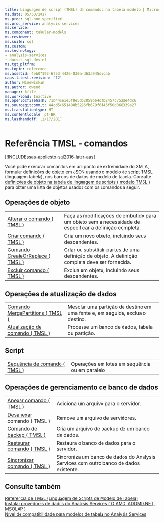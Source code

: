 ```yaml
---
title: Linguagem de script (TMSL) de comandos na tabela modelo | Microsoft Docs
ms.date: 05/30/2017
ms.prod: sql-non-specified
ms.prod_service: analysis-services
ms.service: 
ms.component: tabular-models
ms.reviewer: 
ms.suite: sql
ms.custom: 
ms.technology:
- analysis-services
- docset-sql-devref
ms.tgt_pltfrm: 
ms.topic: reference
ms.assetid: 4eb07192-6f53-4426-830a-d63a945dbcab
caps.latest.revision: "12"
author: Minewiskan
ms.author: owend
manager: kfile
ms.workload: Inactive
ms.openlocfilehash: 71b44ae1e5f8e5db2859bb4d3b2457c752de4dc6
ms.sourcegitcommit: 44cd5c651488b5296fb679f6d43f50d068339a27
ms.translationtype: HT
ms.contentlocale: pt-BR
ms.lasthandoff: 11/17/2017
---
```

# <a name="tmsl-reference---commands"></a>Referência TMSL - comandos

[!INCLUDE[ssas-appliesto-sql2016-later-aas](../../includes/ssas-appliesto-sql2016-later-aas.md)]

  Você pode executar comandos em um ponto de extremidade do XMLA, formular definições de objeto em JSON usando o modelo de script TMSL (linguagem tabela), nos bancos de dados de modelo de tabela.   Consulte [definições de objeto na tabela de linguagem de scripts &#40; modelo TMSL &#41; ](../../analysis-services/tabular-models-scripting-language-objects/tmsl-reference-tabular-objects.md) para obter uma lista de objetos usados com os comandos a seguir.  
  
## <a name="object-operations"></a>Operações de objeto  
  
|||  
|-|-|  
|[Alterar o comando &#40; TMSL &#41;](../../analysis-services/tabular-models-scripting-language-commands/alter-command-tmsl.md)|Faça as modificações de embutido para um objeto sem a necessidade de especificar a definição completa.|  
|[Criar comando &#40; TMSL &#41;](../../analysis-services/tabular-models-scripting-language-commands/create-command-tmsl.md)|Cria um novo objeto, incluindo seus descendentes.|  
|[Comando CreateOrReplace &#40; TMSL &#41;](../../analysis-services/tabular-models-scripting-language-commands/createorreplace-command-tmsl.md)|Criar ou substituir partes de uma definição de objeto. A definição completa deve ser fornecida.|  
|[Excluir comando &#40; TMSL &#41;](../../analysis-services/tabular-models-scripting-language-commands/delete-command-tmsl.md)|Exclua um objeto, incluindo seus descendentes.|  
  
## <a name="data-refresh-operations"></a>Operações de atualização de dados  
  
|||  
|-|-|  
|[Comando MergePartitions &#40; TMSL &#41;](../../analysis-services/tabular-models-scripting-language-commands/mergepartitions-command-tmsl.md)|Mesclar uma partição de destino em uma fonte e, em seguida, exclua o destino.|  
|[Atualização de comando &#40; TMSL &#41;](../../analysis-services/tabular-models-scripting-language-commands/refresh-command-tmsl.md)|Processe um banco de dados, tabela ou partição.|  
  
## <a name="scripting"></a>Script  
  
|||  
|-|-|  
|[Sequência de comando &#40; TMSL &#41;](../../analysis-services/tabular-models-scripting-language-commands/sequence-command-tmsl.md)|Operações em lotes em sequência ou em paralelo|  
  
## <a name="database-management-operations"></a>Operações de gerenciamento de banco de dados  
  
|||  
|-|-|  
|[Anexar comando &#40; TMSL &#41;](../../analysis-services/tabular-models-scripting-language-commands/attach-command-tmsl.md)|Adiciona um arquivo para o servidor.|  
|[Desanexar comando &#40; TMSL &#41;](../../analysis-services/tabular-models-scripting-language-commands/detach-command-tmsl.md)|Remove um arquivo de servidores.|  
|[Comando de backup &#40; TMSL &#41;](../../analysis-services/tabular-models-scripting-language-commands/backup-command-tmsl.md)|Cria um arquivo de backup de um banco de dados.|  
|[Restaurar comando &#40; TMSL &#41;](../../analysis-services/tabular-models-scripting-language-commands/restore-command-tmsl.md)|Restaura o banco de dados para o servidor.|  
|[Sincronizar comando &#40; TMSL &#41;](../../analysis-services/tabular-models-scripting-language-commands/synchronize-command-tmsl.md)|Sincroniza um banco de dados do Analysis Services com outro banco de dados existente.|  
  
## <a name="see-also"></a>Consulte também  
 [Referência de TMSL &#40;Linguagem de Scripts de Modelo de Tabela&#41;](../../analysis-services/tabular-model-scripting-language-tmsl-reference.md)   
 [Instalar provedores de dados do Analysis Services &#40; O AMO, ADOMD.NET, MSOLAP &#41;](../../analysis-services/instances/install-windows/install-analysis-services-data-providers-amo-adomd-net-msolap.md)   
 [Nível de compatibilidade para modelos de tabela no Analysis Services](../../analysis-services/tabular-models/compatibility-level-for-tabular-models-in-analysis-services.md)  
  
  
